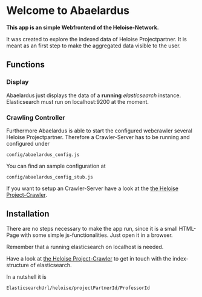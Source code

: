 # Welcome to Abaelardus
**This app is an simple Webfrontend of the Heloise-Network.**

It was created to explore the indexed data of Heloise Projectpartner. It is meant as an first step to make the aggregated data visible to the user.

## Functions

### Display

Abaelardus just displays the data of a **running** *elasticsearch* instance. Elasticsearch must run on localhost:9200 at the moment.

### Crawling Controller

Furthermore Abaelardus is able to start the configured webcrawler several Heloise Projectpartner. Therefore a Crawler-Server has to be running and configured under

	config/abaelardus_config.js

You can find an sample configuration at

	config/abaelardus_config_stub.js

If you want to setup an Crawler-Server have a look at the [the Heloise Project-Crawler](https://github.com/heloisenetwork/project-crawler).

## Installation

There are no steps necessary to make the app run, since it is a small HTML-Page with some simple js-functionalities. Just open it in a browser.

Remember that a running elasticsearch on localhost is needed.

Have a look at [the Heloise Project-Crawler](https://github.com/heloisenetwork/project-crawler) to get in touch with the index-structure of elasticsearch.

In a nutshell it is

    ElasticsearchUrl/heloise/projectPartnerId/ProfessorId
